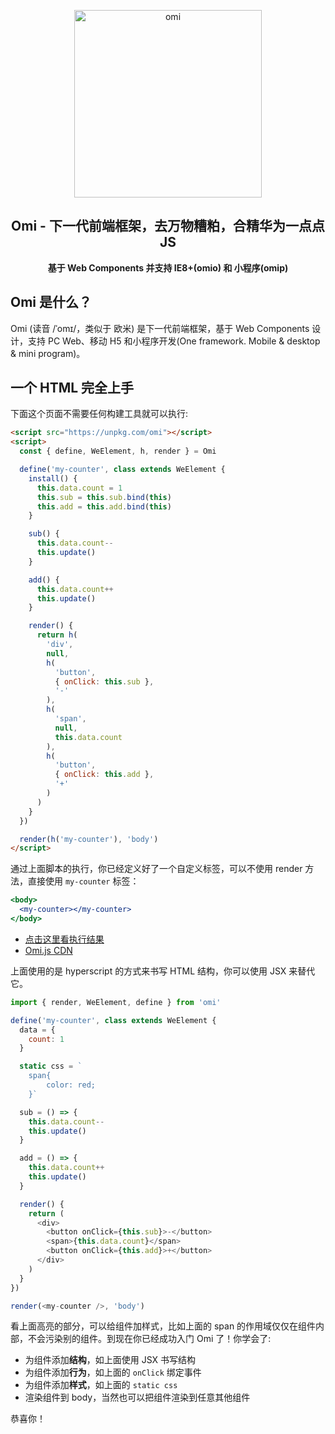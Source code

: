 <p align="center"><img src="https://github.com/Tencent/omi/raw/master/assets/omi-logo2019.svg?sanitize=true" alt="omi" width="300"/></p>
<h2 align="center">Omi - 下一代前端框架，去万物糟粕，合精华为一点点 JS</h2>
<p align="center"><b>基于 Web Components 并支持 IE8+(omio) 和 小程序(omip)</b></p>


## Omi 是什么？

Omi (读音 /ˈomɪ/，类似于 欧米) 是下一代前端框架，基于 Web Components 设计，支持 PC Web、移动 H5 和小程序开发(One framework. Mobile & desktop & mini program)。

## 一个 HTML 完全上手

下面这个页面不需要任何构建工具就可以执行:

```html
<script src="https://unpkg.com/omi"></script>
<script>
  const { define, WeElement, h, render } = Omi

  define('my-counter', class extends WeElement {
    install() {
      this.data.count = 1
      this.sub = this.sub.bind(this)
      this.add = this.add.bind(this)
    }

    sub() {
      this.data.count--
      this.update()
    }

    add() {
      this.data.count++
      this.update()
    }

    render() {
      return h(
        'div',
        null,
        h(
          'button',
          { onClick: this.sub },
          '-'
        ),
        h(
          'span',
          null,
          this.data.count
        ),
        h(
          'button',
          { onClick: this.add },
          '+'
        )
      )
    }
  })

  render(h('my-counter'), 'body')
</script>
```

通过上面脚本的执行，你已经定义好了一个自定义标签，可以不使用 render 方法，直接使用 `my-counter` 标签：

```jsx
<body>
  <my-counter></my-counter>
</body>
```

* [点击这里看执行结果](https://tencent.github.io/omi/assets/omi.html)
* [Omi.js CDN](https://unpkg.com/omi)

上面使用的是 hyperscript 的方式来书写 HTML 结构，你可以使用 JSX 来替代它。


```js {9-12}
import { render, WeElement, define } from 'omi'

define('my-counter', class extends WeElement {
  data = {
    count: 1
  }

  static css = `
    span{
        color: red;
    }`

  sub = () => {
    this.data.count--
    this.update()
  }

  add = () => {
    this.data.count++
    this.update()
  }

  render() {
    return (
      <div>
        <button onClick={this.sub}>-</button>
        <span>{this.data.count}</span>
        <button onClick={this.add}>+</button>
      </div>
    )
  }
})

render(<my-counter />, 'body')
```

看上面高亮的部分，可以给组件加样式，比如上面的 span 的作用域仅仅在组件内部，不会污染别的组件。到现在你已经成功入门 Omi 了！你学会了:

* 为组件添加**结构**，如上面使用 JSX 书写结构
* 为组件添加**行为**，如上面的 `onClick` 绑定事件
* 为组件添加**样式**，如上面的 `static css`
* 渲染组件到 body，当然也可以把组件渲染到任意其他组件

恭喜你！